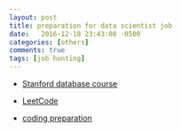 ```yaml
---
layout: post
title: preparation for data scientist job 
date:   2016-12-18 23:43:08 -0500
categories: [others]
comments: true
tags: [job hunting]
---
```




* [Stanford database course](https://lagunita.stanford.edu/courses/DB/2014/SelfPaced/about)

* [LeetCode](https://leetcode.com)

* [coding preparation](https://lefttree.gitbooks.io/leetcode-categories/content/index.html)

